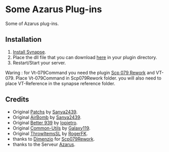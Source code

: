 # Some Azarus Plug-ins
Some of Azarus plug-ins.

## Installation
1. [Install Synapse](https://github.com/SynapseSL/Synapse/wiki#hosting-guides).
2. Place the dll file that you can download [here](https://github.com/Fondation-Azarus/Azarus-Plugins/releases) in your plugin directory.
3. Restart/Start your server.

Waring :
for Vt-079Command you need the plugin [Scp 079 Rework](https://github.com/SynapseSL/Scp079Rework) and VT-079. Place Vt-079Command in Scp079Rework folder.
you will also need to place VT-Reference in the synapse reference folder.

## Credits
* Original [Patchs](https://github.com/sanyae2439/SanyaPlugin_Exiled) by [Sanya2439](https://github.com/sanyae2439).
* Original [AirBomb](https://github.com/sanyae2439/SanyaPlugin_Exiled) by [Sanya2439](https://github.com/sanyae2439).
* Original [Better 939](https://github.com/iopietro/BetterScp939) by [Iopietro](https://github.com/iopietro).
* Original [Common-Utils](https://github.com/Exiled-Team/Common-Utils) by [Galaxy119](https://github.com/galaxy119).
* Original [ThrowItemsSL](https://github.com/RogerFK/ThrowItemsSL) by [RogerFK](https://github.com/RogerFK).
* thanks to [Dimenzio](https://github.com/GrafDimenzio) for [Scp079Rework](https://github.com/SynapseSL/Scp079Rework).
* thanks to the Serveur [Azarus](https://discord.gg/EnFngM8).

